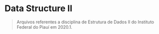 # Data Structure II

> Arquivos referentes a disciplina de Estrutura de Dados II do Instituto Federal do Piauí em 2020.1.

